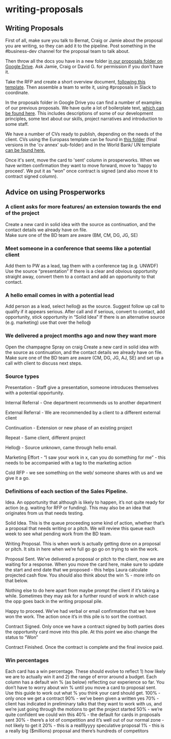# writing-proposals

## **Writing Proposals**

First of all, make sure you talk to Bernat, Craig or Jamie about the proposal you are writing, so they can add it to the pipeline. Post something in the \#business-dev channel for the proposal team to talk about.

Then throw all the docs you have in a new folder [in our proposals folder on Google Drive](https://drive.google.com/drive/u/0/folders/0Bz9ghrEmlkpbS1p5RkhqdDJIaWc). Ask Jamie, Craig or David G. for permission if you don't have it.

Take the RFP and create a short overview document, [following this template](https://docs.google.com/document/d/1pyWsqQpKzPoUpD3IiHe3ZEao2ASmh6aUEnfxhquL4aU/edit). Then assemble a team to write it, using \#proposals in Slack to coordinate.

In the proposals folder in Google Drive you can find a number of examples of our previous proposals. We have quite a lot of boilerplate text, [which can be found here](https://docs.google.com/document/d/17YyO8Km30We5Invp3wEdZvzEIhX7EXUPCeTuPF0lLcA/edit#heading=h.pjjge9xxxj9p). This includes descriptions of some of our development principles, some text about our skills, project narratives and introduction to some staff.

We have a number of CVs ready to publish, depending on the needs of the client. CVs using the Europass template can be found in [this folder](https://drive.google.com/drive/u/0/folders/0BxmLmgSmQaCGRUhndWQ0VF9MVTQ) \(final versions in the 'cv annex' sub-folder\) and in the World Bank/ UN template [can be found here.](https://drive.google.com/open?id=0B9iu7Qcff3aBODB1RW0zUDlaM0U)

Once it's sent, move the card to 'sent' column in prosperworks. When we have written confirmation they want to move forward, move to 'happy to proceed'. We put it as “won” once contract is signed \(and also move it to contract signed column\).

## Advice on using Prosperworks

### A client asks for more features/ an extension towards the end of the project

Create a new card in solid idea with the source as continuation, and the contact details we already have on file.  
Make sure one of the BD team are aware \(BM, CM, DG, JG, SE\)

### Meet someone in a conference that seems like a potential client

Add them to PW as a lead, tag them with a conference tag \(e.g. UNWDF\) Use the source “presentation” If there is a clear and obvious opportunity straight away, convert them to a contact and add an opportunity to that contact.

### A hello email comes in with a potential lead

Add person as a lead, select hello@ as the source. Suggest follow up call to qualify if it appears serious. After call and if serious, convert to contact, add opportunity, stick opportunity in “Solid Idea” If there is an alternative source \(e.g. marketing\) use that over the hello@

### We delivered a project months ago and now they want more

Open the champagne Spray on craig Create a new card in solid idea with the source as continuation, and the contact details we already have on file.  
Make sure one of the BD team are aware \(CM, DG, JG, AJ, SE\) and set up a call with client to discuss next steps.

### Source types

Presentation - Staff give a presentation, someone introduces themselves with a potential opportunity.

Internal Referral - One department recommends us to another department

External Referral - We are recommended by a client to a different external client

Continuation - Extension or new phase of an existing project

Repeat - Same client, different project

Hello@ - Source unknown, came through hello email.

Marketing Effort - “I saw your work in x, can you do something for me” - this needs to be accompanied with a tag to the marketing action

Cold RFP - we see something on the web/ someone shares with us and we give it a go.

### Definitions of each section of the Sales Pipeline.

Idea. An opportunity that although is likely to happen, it’s not quite ready for action \(e.g. waiting for RFP or funding\). This may also be an idea that originates from us that needs testing.

Solid Idea. This is the queue proceeding some kind of action, whether that’s a proposal that needs writing or a pitch. We will review this queue each week to see what pending work from the BD team.

Writing Proposal. This is when work is actually getting done on a proposal or pitch. It sits in here when we’re full go go go on trying to win the work.

Proposal Sent. We’ve delivered a proposal or pitch to the client, now we are waiting for a response. When you move the card here, make sure to update the start and end date that we proposed - this helps Laura calculate projected cash flow. You should also think about the win % - more info on that below.

Nothing else to do here apart from maybe prompt the client if it’s taking a while. Sometimes they may ask for a further round of work in which case the opp goes back in the writing proposal pile.

Happy to proceed. We’ve had verbal or email confirmation that we have won the work. The action once it’s in this pile is to sort the contract.

Contract Signed. Only once we have a contract signed by both parties does the opportunity card move into this pile. At this point we also change the status to “Won”

Contract Finished. Once the contract is complete and the final invoice paid.

### Win percentages

Each card has a win percentage. These should evolve to reflect 1\) how likely we are to actually win it and 2\) the range of error around a budget. Each column has a default win % \(as below\) reflecting our experience so far. You don’t have to worry about win % until you move a card to proposal sent. Use this guide to work out what % you think your card should get. 100% - only once we get a contract 90% - we’ve been given a written yes 70% - client has indicated in preliminary talks that they want to work with us, and we’re just going through the motions to get the project started 50% - we’re quite confident we could win this 40% - the default for cards in proposals sent 30% - there’s a lot of competition and it’s well out of our normal zone - not likely to get it 20% - this is a reallllyyyy speculative proposal 1% - this is a really big \($millions\) proposal and there’s hundreds of competitors

